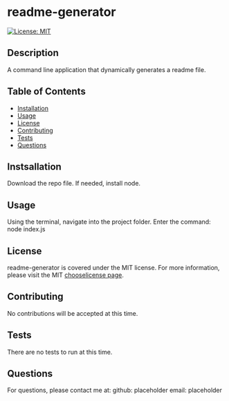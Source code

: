 # readme-generator
[![License: MIT](https://img.shields.io/badge/License-MIT-yellow.svg)](https://opensource.org/licenses/MIT)
  
## Description
A command line application that dynamically generates a readme file.

## Table of Contents
- [Installation](#installation)
- [Usage](#usage)
- [License](#license)
- [Contributing](#contributing)
- [Tests](#tests)
- [Questions](#questions)

## Instsallation
Download the repo file.  If needed, install node.

## Usage
Using the terminal, navigate into the project folder.  Enter the command: node index.js

## License
readme-generator is covered under the MIT license.
For more information, please visit the MIT [chooselicense page](https://choosealicense.com/licenses/mit/).

## Contributing
No contributions will be accepted at this time.

## Tests
There are no tests to run at this time.

## Questions
For questions, please contact me at:
github: placeholder
email: placeholder

